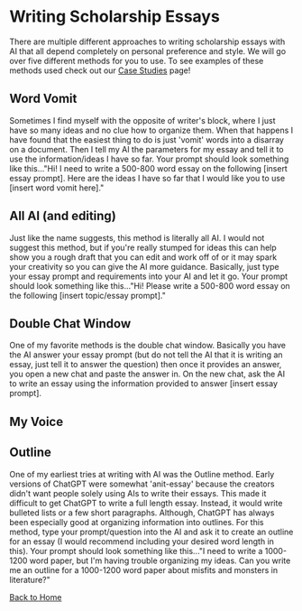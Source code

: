 # Writing Scholarship Essays

There are multiple different approaches to writing scholarship essays with AI that all depend completely on personal preference and style. We will go over five different methods for you to use.
To see examples of these methods used check out our [Case Studies](Case-Studies.md) page!

## Word Vomit
Sometimes I find myself with the opposite of writer's block, where I just have so many ideas and no clue how to organize them. When that happens I have found that the easiest thing to do is just 'vomit' words into a disarray on a document. Then I tell my AI the parameters for my essay and tell it to use the information/ideas I have so far. Your prompt should look something like this..."Hi! I need to write a 500-800 word essay on the following [insert essay prompt]. Here are the ideas I have so far that I would like you to use [insert word vomit here]."

## All AI (and editing)
Just like the name suggests, this method is literally all AI. I would not suggest this method, but if you're really stumped for ideas this can help show you a rough draft that you can edit and work off of or it may spark your creativity so you can give the AI more guidance. Basically, just type your essay prompt and requirements into your AI and let it go. Your prompt should look something like this..."Hi! Please write a 500-800 word essay on the following [insert topic/essay prompt]."

## Double Chat Window
One of my favorite methods is the double chat window. Basically you have the AI answer your essay prompt (but do not tell the AI that it is writing an essay, just tell it to answer the question) then once it provides an answer, you open a new chat and paste the answer in. On the new chat, ask the AI to write an essay using the information provided to answer [insert essay prompt]. 

## My Voice


## Outline
One of my earliest tries at writing with AI was the Outline method. Early versions of ChatGPT were somewhat 'anit-essay' because the creators didn't want people solely using AIs to write their essays. This made it difficult to get ChatGPT to write a full length essay. Instead, it would write bulleted lists or a few short paragraphs. Although, ChatGPT has always been especially good at organizing information into outlines. For this method, type your prompt/question into the AI and ask it to create an outline for an essay (I would recommend including your desired word length in this). Your prompt should look something like this..."I need to write a 1000-1200 word paper, but I'm having trouble organizing my ideas. Can you write me an outline for a 1000-1200 word paper about misfits and monsters in literature?"


[Back to Home](README.md)
